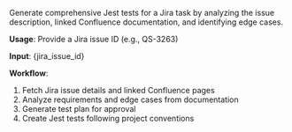 Generate comprehensive Jest tests for a Jira task by analyzing the issue description, linked Confluence documentation, and identifying edge cases.

**Usage**: Provide a Jira issue ID (e.g., QS-3263)

**Input**: {jira_issue_id}

**Workflow**:
1. Fetch Jira issue details and linked Confluence pages
2. Analyze requirements and edge cases from documentation
3. Generate test plan for approval
4. Create Jest tests following project conventions


